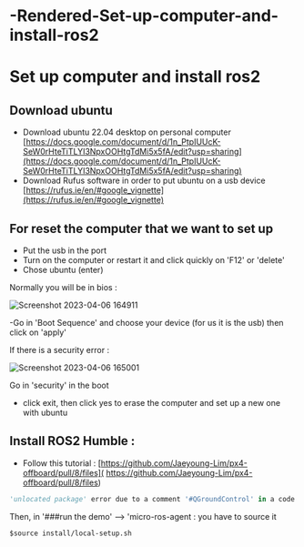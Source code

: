 # -Rendered-Set-up-computer-and-install-ros2

# Set up computer and install ros2



## Download ubuntu

- Download ubuntu 22.04 desktop on personal computer
[https://docs.google.com/document/d/1n_PtpIUUcK-SeW0rHteTiTLYI3NpxOOHtgTdMi5x5fA/edit?usp=sharing](https://docs.google.com/document/d/1n_PtpIUUcK-SeW0rHteTiTLYI3NpxOOHtgTdMi5x5fA/edit?usp=sharing)
- Download Rufus software in order to put ubuntu on a usb device
[https://rufus.ie/en/#google_vignette](https://rufus.ie/en/#google_vignette)

## For reset the computer that we want to set up
- Put the usb in the port
- Turn on the computer or restart it and click quickly on 'F12' or 'delete'
- Chose ubuntu (enter)

Normally you will be in bios : 

![Screenshot 2023-04-06 164911](https://user-images.githubusercontent.com/118521344/230491469-f4195413-6533-4a09-925a-8d855612c45a.png)


-Go in 'Boot Sequence' and choose your device (for us it is the usb) then click on 'apply'

If there is a security error : 

![Screenshot 2023-04-06 165001](https://user-images.githubusercontent.com/118521344/230491493-08177f59-84ad-427d-9db0-a715e57c0dde.png)


Go in 'security' in the boot
- click exit, then click yes to erase the computer and set up a new one with ubuntu

## Install ROS2 Humble : 
- Follow this tutorial :  [https://github.com/Jaeyoung-Lim/px4-offboard/pull/8/files]( https://github.com/Jaeyoung-Lim/px4-offboard/pull/8/files)


```python
'unlocated package' error due to a comment '#QGroundControl' in a code 

```

Then, in '###run the demo' --> 'micro-ros-agent : 
you have to source it 
```
$source install/local-setup.sh
```


